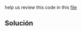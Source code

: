 help us review this code in this [file](https://drive.google.com/file/d/1gLEsMvKICvOyu1DsnKGLiKWujdbgYeIz/view?usp=sharing)

## Solución
